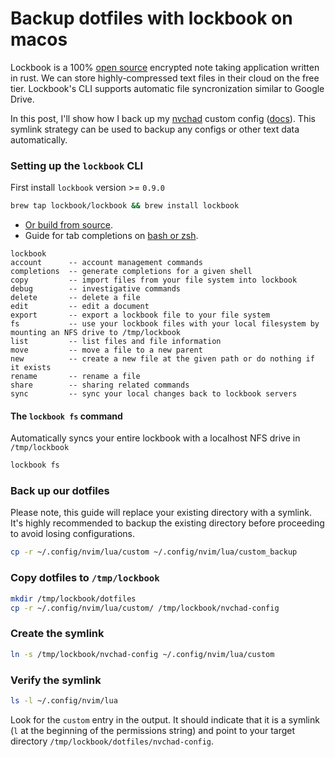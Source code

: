 # Backup dotfiles with lockbook on macos
Lockbook is a 100% [open source](https://github.com/lockbook/lockbook) encrypted note taking application written in rust.
We can store highly-compressed text files in their cloud on the free tier.
Lockbook's CLI supports automatic file syncronization similar to Google Drive.

In this post, I'll show how I back up my [nvchad](https://nvchad.com/) custom config ([docs](https://nvchad.com/docs/config/walkthrough)). This symlink strategy can be used to backup any configs or other text data automatically.

### Setting up the `lockbook` CLI
First install `lockbook` version >= `0.9.0`
```bash
brew tap lockbook/lockbook && brew install lockbook
```
- [Or build from source](https://github.com/lockbook/lockbook/tree/master/docs#cli).
- Guide for tab completions on [bash or zsh](https://github.com/lockbook/lockbook/blob/master/docs/guides/cli-completions.md).
```
lockbook
account      -- account management commands
completions  -- generate completions for a given shell
copy         -- import files from your file system into lockbook
debug        -- investigative commands
delete       -- delete a file
edit         -- edit a document
export       -- export a lockbook file to your file system
fs           -- use your lockbook files with your local filesystem by mounting an NFS drive to /tmp/lockbook
list         -- list files and file information
move         -- move a file to a new parent
new          -- create a new file at the given path or do nothing if it exists
rename       -- rename a file
share        -- sharing related commands
sync         -- sync your local changes back to lockbook servers
```
#### The `lockbook fs` command
Automatically syncs your entire lockbook with a localhost NFS drive in `/tmp/lockbook`
```bash
lockbook fs
```

### Back up our dotfiles
Please note, this guide will replace your existing directory with a symlink. It's highly recommended to backup the existing directory before proceeding to avoid losing configurations.
```bash
cp -r ~/.config/nvim/lua/custom ~/.config/nvim/lua/custom_backup
```
### Copy dotfiles to `/tmp/lockbook`
```bash
mkdir /tmp/lockbook/dotfiles
cp -r ~/.config/nvim/lua/custom/ /tmp/lockbook/nvchad-config
```
### Create the symlink
```bash
ln -s /tmp/lockbook/nvchad-config ~/.config/nvim/lua/custom
```
### Verify the symlink
```bash
ls -l ~/.config/nvim/lua
```
Look for the `custom` entry in the output. It should indicate that it is a symlink (`l` at the beginning of the permissions string) and point to your target directory `/tmp/lockbook/dotfiles/nvchad-config`.
